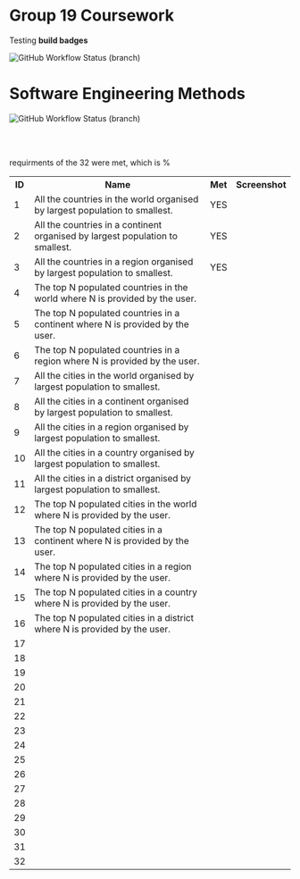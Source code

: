 <h1>Group 19 Coursework</h1>

Testing **build badges**

![GitHub Workflow Status (branch)](https://img.shields.io/github/actions/workflow/status/josephfanning/CW-Group19/main.yml?branch=master)


# Software Engineering Methods
![GitHub Workflow Status (branch)](https://img.shields.io/github/actions/workflow/status/josephfanning/CW-Group19/main.yml?branch=develop)

<br></br>

<p> requirments of the 32 were met, which is % </p>
<table>
  <tr>
    <th>ID</th>
    <th>Name</th>
    <th>Met</th>
    <th>Screenshot</th>
  </tr>

  <tr>
    <td>1</td>
    <td>All the countries in the world organised by largest population to smallest.</td>
    <td>YES</td>
    <td></td>
  </tr>
  <tr>
    <td>2</td>
    <td>All the countries in a continent organised by largest population to smallest.</td>
    <td>YES</td>
    <td></td>
  </tr>
    <tr>
    <td>3</td>
    <td>All the countries in a region organised by largest population to smallest.</td>
    <td>YES</td>
    <td></td>
  </tr>
    <tr>
    <td>4</td>
    <td>The top N populated countries in the world where N is provided by the user.</td>
    <td></td>
    <td></td>
  </tr>
    <tr>
    <td>5</td>
    <td>The top N populated countries in a continent where N is provided by the user.</td>
    <td></td>
    <td></td>
  </tr>
    <tr>
    <td>6</td>
    <td>The top N populated countries in a region where N is provided by the user.</td>
    <td></td>
    <td></td>
  </tr>
    <tr>
    <td>7</td>
    <td>All the cities in the world organised by largest population to smallest.</td>
    <td></td>
    <td></td>
  </tr>
      <tr>
    <td>8</td>
    <td>All the cities in a continent organised by largest population to smallest.</td>
    <td></td>
    <td></td>
  </tr>
      <tr>
    <td>9</td>
    <td>All the cities in a region organised by largest population to smallest.</td>
    <td></td>
    <td></td>
  </tr>
      <tr>
    <td>10</td>
    <td>All the cities in a country organised by largest population to smallest.</td>
    <td></td>
    <td></td>
  </tr>
        <tr>
    <td>11</td>
    <td>All the cities in a district organised by largest population to smallest.</td>
    <td></td>
    <td></td>
  </tr>
        <tr>
    <td>12</td>
    <td>The top N populated cities in the world where N is provided by the user.</td>
    <td></td>
    <td></td>
  </tr>
        <tr>
    <td>13</td>
    <td>The top N populated cities in a continent where N is provided by the user.</td>
    <td></td>
    <td></td>
  </tr>
        <tr>
    <td>14</td>
    <td>The top N populated cities in a region where N is provided by the user.</td>
    <td></td>
    <td></td>
  </tr>
        <tr>
    <td>15</td>
    <td>The top N populated cities in a country where N is provided by the user.</td>
    <td></td>
    <td></td>
  </tr>
       <tr>
    <td>16</td>
    <td>The top N populated cities in a district where N is provided by the user.</td>
    <td></td>
    <td></td>
  </tr>
       <tr>
    <td>17</td>
    <td></td>
    <td></td>
    <td></td>
  </tr>
      <tr>
    <td>18</td>
    <td></td>
    <td></td>
    <td></td>
  </tr>
      <tr>
    <td>19</td>
    <td></td>
    <td></td>
    <td></td>
  </tr>
     <tr>
    <td>20</td>
    <td></td>
    <td></td>
    <td></td>
  </tr>
       <tr>
    <td>21</td>
    <td></td>
    <td></td>
    <td></td>
  </tr>
       <tr>
    <td>22</td>
    <td></td>
    <td></td>
    <td></td>
  </tr>
       <tr>
    <td>23</td>
    <td></td>
    <td></td>
    <td></td>
  </tr>
       <tr>
    <td>24</td>
    <td></td>
    <td></td>
    <td></td>
  </tr>
     <tr>
    <td>25</td>
    <td></td>
    <td></td>
    <td></td>
  </tr>
       <tr>
    <td>26</td>
    <td></td>
    <td></td>
    <td></td>
  </tr>
       <tr>
    <td>27</td>
    <td></td>
    <td></td>
    <td></td>
  </tr>
       <tr>
    <td>28</td>
    <td></td>
    <td></td>
    <td></td>
  </tr>
       <tr>
    <td>29</td>
    <td></td>
    <td></td>
    <td></td>
  </tr>
       <tr>
    <td>30</td>
    <td></td>
    <td></td>
    <td></td>
  </tr>
       <tr>
    <td>31</td>
    <td></td>
    <td></td>
    <td></td>
  </tr>
       <tr>
    <td>32</td>
    <td></td>
    <td></td>
    <td></td>
  </tr>
  
</table>

 
</table>
